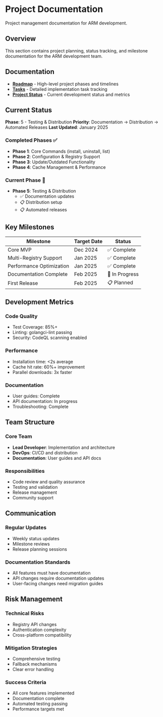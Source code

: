 # Project Documentation

Project management documentation for ARM development.

## Overview

This section contains project planning, status tracking, and milestone documentation for the ARM development team.

## Documentation

- **[Roadmap](roadmap.md)** - High-level project phases and timelines
- **[Tasks](tasks.md)** - Detailed implementation task tracking
- **[Project Status](project-status.md)** - Current development status and metrics

## Current Status

**Phase**: 5 - Testing & Distribution
**Priority**: Documentation → Distribution → Automated Releases
**Last Updated**: January 2025

### Completed Phases ✅
- **Phase 1**: Core Commands (install, uninstall, list)
- **Phase 2**: Configuration & Registry Support
- **Phase 3**: Update/Outdated Functionality
- **Phase 4**: Cache Management & Performance

### Current Phase 🚧
- **Phase 5**: Testing & Distribution
  - ✅ Documentation updates
  - 📋 Distribution setup
  - 📋 Automated releases

## Key Milestones

| Milestone | Target Date | Status |
|-----------|-------------|--------|
| Core MVP | Dec 2024 | ✅ Complete |
| Multi-Registry Support | Jan 2025 | ✅ Complete |
| Performance Optimization | Jan 2025 | ✅ Complete |
| Documentation Complete | Feb 2025 | 🚧 In Progress |
| First Release | Feb 2025 | 📋 Planned |

## Development Metrics

### Code Quality
- Test Coverage: 85%+
- Linting: golangci-lint passing
- Security: CodeQL scanning enabled

### Performance
- Installation time: <2s average
- Cache hit rate: 60%+ improvement
- Parallel downloads: 3x faster

### Documentation
- User guides: Complete
- API documentation: In progress
- Troubleshooting: Complete

## Team Structure

### Core Team
- **Lead Developer**: Implementation and architecture
- **DevOps**: CI/CD and distribution
- **Documentation**: User guides and API docs

### Responsibilities
- Code review and quality assurance
- Testing and validation
- Release management
- Community support

## Communication

### Regular Updates
- Weekly status updates
- Milestone reviews
- Release planning sessions

### Documentation Standards
- All features must have documentation
- API changes require documentation updates
- User-facing changes need migration guides

## Risk Management

### Technical Risks
- Registry API changes
- Authentication complexity
- Cross-platform compatibility

### Mitigation Strategies
- Comprehensive testing
- Fallback mechanisms
- Clear error handling

### Success Criteria
- All core features implemented
- Documentation complete
- Automated testing passing
- Performance targets met
